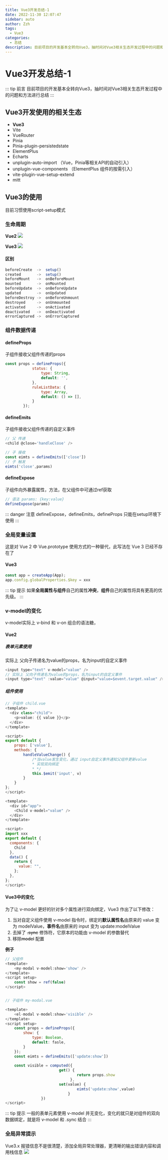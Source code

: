 ```yaml
---
title: Vue3开发总结-1
date: 2022-11-30 12:07:47
sidebar: auto
author: Zzh
tags:
  - Vue3
categories:
  - 总结
description: 目前项目的开发基本全转向Vue3，抽时间对Vue3相关生态开发过程中的问题和方法进行总结
---
```


# Vue3开发总结-1
::: tip 前言
目前项目的开发基本全转向Vue3，抽时间对Vue3相关生态开发过程中的问题和方法进行总结
:::

## Vue3开发使用的相关生态
* **Vue3**
* Vite
* VueRouter
* Pinia
* Pinia-plugin-persistedstate
* ElementPlus
* Echarts
* unplugin-auto-import （Vue，Pinia等相关API的自动引入）
* unplugin-vue-components （ElementPlus 组件的按需引入）
* vite-plugin-vue-setup-extend
* mitt

## Vue3的使用
目前习惯使用script-setup模式
### 生命周期
**Vue2**
![](https://cdn.jsdelivr.net/gh/zhihao2030/note-img@main/20221130122510.png)

**Vue3**
![](https://cdn.jsdelivr.net/gh/zhihao2030/note-img@main/20221130122609.png)
#### 区别
```javascript
beforeCreate  ->  setup()
created       ->  setup()
beforeMount   ->  onBeforeMount
mounted       ->  onMounted
beforeUpdate  ->  onBeforeUpdate
updated       ->  onUpdated
beforeDestroy ->  onBeforeUnmount
destroyed     ->  onUnmounted
activated     ->  onActivated
deactivated   ->  onDeactivated
errorCaptured ->  onErrorCaptured
```
### 组件数据传递
#### defineProps
子组件接收父组件传递的props
```javascript
const props = defineProps({
            status: {
                type: String,
                default: '',
            },
            ruleListData: {
                type: Array,
                default: () => [],
            }    
        });
```
#### defineEmits
子组件接收父组件传递的自定义事件
```javascript
// 父 传递
<child @close='handleClose' />

// 子 接收
const eimts = defineEmits(['close'])
// 子 触发
eimts('close',params)
```
#### defineExpose
子组件向外暴露属性，方法，在父组件中可通过ref获取
```javascript
// 语法 params: {key:value}
defineExpose(params)
```
::: danger 注意
defineExpose，defineEmits，defineProps 只能在setup环境下使用
:::

### 全局变量设置
这是对 Vue 2 中 Vue.prototype 使用方式的一种替代，此写法在 Vue 3 已经不存在了
#### Vue3
```javascript
const app = createApp(App);
app.config.globalProperties.$key = xxx
```
::: tip 提示
如果**全局属性与组件**自己的属性**冲突**，**组件**自己的属性将具有更高的优先级。
:::

### v-model的变化
v-model实际上 v-bind 和 v-on 组合的语法糖，

#### Vue2
##### 表单元素使用
实际上 父向子传递名为value的props，名为input的自定义事件
```javascript
<input type="text" v-model="value" />
// 实际上 父向子传递名为value的props，名为input的自定义事件
<input type="text" :value="value" @input="value=$event.target.value" />
```
##### 组件使用
```javascript
// 子组件 child.vue
<template>
  <div class="child">
    <p>value: {{ value }}</p>
  </div>
</template>

<script>
export default {
    props: ['value'],
    methods: {
        handleValueChange() {
            /*当value发生变化，通过 input自定义事件通知父组件更新value
            * 实现双向绑定
            * */
            this.$emit('input', v)
        }   
    }
};
</script>

```
```javascript
<template>
  <div id="app">
    <Child v-model="value" />
  </div>
</template>

<script>
import xxx
export default {
  components: {
    Child
  },
  data() {
    return {
      value: "",
    };
  },
};
</script>
```
#### Vue3中的变化
为了让 v-model 更好的针对多个属性进行双向绑定，Vue3 作出了以下修改：

1. 当对自定义组件使用 v-model 指令时，绑定的**默认属性名**由原来的 value 变为 modelValue，**事件名**由原来的 input 变为 update:modelValue
2. 去掉了 ~~.sync~~ 修饰符，它原本的功能由 v-model 的参数替代
3. 移除~~model~~ 配置

**例子**
```javascript
// 父组件
<template>
    <my-modal v-model:show='show' />
</template>    
<script setup>
    const show = ref(false)
</script>


// 子组件 my-modal.vue

<template>
    <el-modal v-model:show='visible' />
</template>
<script setup>
    const props = defineProps({
        show: {
            type: Boolean,
            default: fasle,
        }
    });
    const eimts = defineEmits(['update:show'])
    
    const visible = computed({
                        get() {
                                return props.show
                             },
                        set(value) {
                                eimts('update:show',value)  
                            }
                })
</script>
```

::: tip 提示
一般的表单元素使用 v-model 并无变化，变化的就只是对组件的双向数据绑定，就是将 v-model 和 .sync 结合
:::

### 全局异常提示
Vue3.x 报错信息不是很清楚，添加全局异常处理器，更清晰的输出错误内容和调用栈信息
![](https://cdn.jsdelivr.net/gh/zhihao2030/note-img@main/20221130133541.png)

